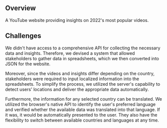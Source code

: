 ## Overview

A YouTube website providing insights on 2022's most popular videos.

## Challenges

We didn't have access to a comprehensive API for collecting the necessary data and insights. Therefore, we devised a system that allowed stakeholders to gather data in spreadsheets, which we then converted into JSON for the website.

Moreover, since the videos and insights differ depending on the country, stakeholders were required to input localized information into the spreadsheets. To simplify the process, we utilized the server's capability to detect users' locations and deliver the appropriate data automatically.

Furthermore, the information for any selected country can be translated. We utilized the browser's native API to identify the user's preferred language and verified whether the available data was translated into that language. If it was, it would be automatically presented to the user. They also have the flexibility to switch between available countries and languages at any time.